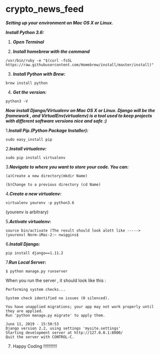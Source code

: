 # crypto_news_feed  

***Setting up your environment on Mac OS X or Linux.***

***Install Python 3.6:***

1. ***Open Terminal***

2. ***Install homebrew with the command***

```
/usr/bin/ruby -e "$(curl -fsSL https://raw.githubusercontent.com/Homebrew/install/master/install)"
```

3. ***Install Python with Brew:***

```
brew install python
```

4. ***Get the version:***

```
python3 -V
  ``` 
***Now install Django/Virtualenv on Mac OS X or Linux. Django will be the framework , and VirtualEnv(virtualenv) is a tool used to keep projects with different software versions nice and safe :)***

1.***Install Pip.(Python Package Installer):***
```
sudo easy_install pip
```

2.***Install virtualenv:***
```
sudo pip install virtualenv
```

3.***Navigate to where you want to store your code. You can:***
```
(a)Create a new directory(mkdir Name) 
```
```
(b)Change to a previous directory (cd Name)
```

4.***Create a new virtualenv:***
```
virtualenv yourenv -p python3.6 
```
  (yourenv is arbitrary)

5.***Activate virtualenv:***
```
source bin/activate (The result should look alott like -----> (yourenv) Norm-iMac-2:~ nwiggins$
```

6.***Install Django:***
```
pip install django==1.11.2

```

7.***Run Local Server:***
```
$ python manage.py runserver
```

When you run the server , it should look like this :
```
Performing system checks...

System check identified no issues (0 silenced).

You have unapplied migrations; your app may not work properly until they are applied.
Run 'python manage.py migrate' to apply them.

June 11, 2019 - 15:50:53
Django version 2.2, using settings 'mysite.settings'
Starting development server at http://127.0.0.1:8000/
Quit the server with CONTROL-C.
```


7. Happy Coding !!!!!!!!!!!



